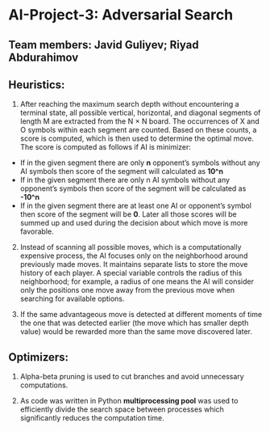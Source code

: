 # AI-Project-3: Adversarial Search
## Team members: Javid Guliyev; Riyad Abdurahimov
## Heuristics:
1. After reaching the maximum search depth without encountering a terminal state, all possible vertical, horizontal, and diagonal segments of length M are extracted from the N × N board. The occurrences of X and O symbols within each segment are counted. Based on these counts, a score is computed, which is then used to determine the optimal move. The score is computed as follows if AI is minimizer:
- If in the given segment there are only **n** opponent’s symbols without any AI symbols then score of the segment will calculated as **10^n**
- If in the given segment there are only n AI symbols without any opponent’s symbols then score of the segment will be calculated as **-10^n**
- If in the given segment there are at least one AI or opponent’s symbol then score of the segment will be **0**.
Later all those scores will be summed up and used during the decision about which move is more favorable.

2. Instead of scanning all possible moves, which is a computationally expensive process, the AI focuses only on the neighborhood around previously made moves. It maintains separate lists to store the move history of each player. A special variable controls the radius of this neighborhood; for example, a radius of one means the AI will consider only the positions one move away from the previous move when searching for available options.

3. If the same advantageous move is detected at different moments of time the one that was detected earlier (the move which has smaller depth value) would be rewarded more than the same move discovered later.
## Optimizers:
1. Alpha-beta pruning is used to cut branches and avoid unnecessary computations.

2. As code was written in Python **multiprocessing pool** was used to efficiently divide the search space between processes which significantly reduces the computation time.

 
